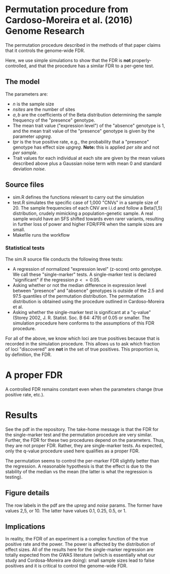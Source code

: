# Permutation procedure from Cardoso-Moreira et al. (2016) Genome Research

The permutation procedure described in the methods of that paper claims that it controls the genome-wide FDR.  

Here, we use simple simulations to show that the FDR is **not** properly-controlled, and that the procedure has a
similar FDR to a per-gene test. 

## The model

The parameters are:

* $n$ is the sample size
* $nsites$ are the number of sites
* $a,b$ are the coefficients of the Beta distribution determining the sample frequency of the "presence" genotype.
* The mean trait value ("expression level") of the "absence" genotype is 1, and the mean trait value of the "presence"
  genotype is given by the parameter $upgreg$.
* $tpr$ is the true positive rate, e.g., the probability that a "presence" genotype has effect size $upgreg$. **Note:**
  this is applied *per site* and not *per sample*.
* Trait values for each individual at each site are given by the mean values described above plus a Gaussian noise term
  with mean 0 and standard deviation $noise$.

## Source files

* sim.R defines the functions relevant to carry out the simulation
* test.R simulates the specific case of 1,000 "CNVs" in a sample size of 20.  The sample frequencies of each CNV are
  i.i.d and follow a Beta(1,5) distribution, crudely mimicking a population-genetic sample.  A real sample would have an
  SFS shifted towards even rarer variants, resulting in further loss of power and higher FDR/FPR when the sample sizes
  are small.
* Makefile runs the workflow

### Statistical tests

The sim.R source file conducts the following three tests:

* A regression of normalized "expression level" (z-score) onto genotype. We call these "single-marker" tests. A
  single-marker test is declared "significant" if the regression $p <= 0.05$.
* Asking whether or not the median difference in expression level between "presence" and "absence" genotypes is outside
  of the 2.5 and 97.5 quantiles of the permutation distribution.  The permutation distribution is obtained using the
  procedure outlined in Cardoso-Moreira et al.
* Asking whether the single-marker test is significant at a "q-value" (Storey 2002, J. R. Statist. Soc. B 64: 479) of
  0.05 or smaller.  The simulation procedure here conforms to the assumptions of this FDR procedure.

For all of the above, we know which loci are true positives because that is recorded in the simulation procedure.  This
allows us to ask which fraction of loci "discovered" are **not** in the set of true positives.  This proportion is, by
definition, the FDR.

# A proper FDR

A controlled FDR remains constant even when the parameters change (true positive rate, etc.).

# Results

See the pdf in the repository.  The take-home message is that the FDR for the single-marker test and the permutation
procedure are very similar.  Further, the FDR for these two procedures depend on the parameters.  Thus, they are not
proper FDR.  Rather, they are single-marker tests.  As expected, only the q-value procedure used here qualifies as a proper FDR.

The permutation seems to control the per-marker FDR slightly better than the regression.  A reasonable hypothesis is
that the effect is due to the stability of the median vs the mean (the latter is what the regression is testing).

## Figure details

The row labels in the pdf are the $upreg$ and $noise$ params.  The former have values 2,5, or 10. The latter have values
0.1, 0.25, 0.5, or 1.

## Implications

In reality, the FDR of an experiment is a complex function of the true positive rate and the power.  The power is
affected by the distribution of effect sizes.  All of the results here for the single-marker regression are totally
expected from the GWAS literature (which is essentially what our study and Cordosa-Moreira are doing): small sample
sizes lead to false positives and it is critical to control the genome-wide FDR.
